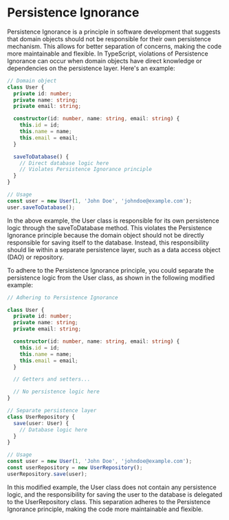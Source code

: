 # Persistence Ignorance

Persistence Ignorance is a principle in software development that suggests that domain objects should not be responsible for their own persistence mechanism. This allows for better separation of concerns, making the code more maintainable and flexible. In TypeScript, violations of Persistence Ignorance can occur when domain objects have direct knowledge or dependencies on the persistence layer. Here's an example:

```typescript
// Domain object
class User {
  private id: number;
  private name: string;
  private email: string;

  constructor(id: number, name: string, email: string) {
    this.id = id;
    this.name = name;
    this.email = email;
  }

  saveToDatabase() {
    // Direct database logic here
    // Violates Persistence Ignorance principle
  }
}

// Usage
const user = new User(1, 'John Doe', 'johndoe@example.com');
user.saveToDatabase();
```

In the above example, the User class is responsible for its own persistence logic through the saveToDatabase method. This violates the Persistence Ignorance principle because the domain object should not be directly responsible for saving itself to the database. Instead, this responsibility should lie within a separate persistence layer, such as a data access object (DAO) or repository.

To adhere to the Persistence Ignorance principle, you could separate the persistence logic from the User class, as shown in the following modified example:

```typescript
// Adhering to Persistence Ignorance

class User {
  private id: number;
  private name: string;
  private email: string;

  constructor(id: number, name: string, email: string) {
    this.id = id;
    this.name = name;
    this.email = email;
  }

  // Getters and setters...

  // No persistence logic here
}

// Separate persistence layer
class UserRepository {
  save(user: User) {
    // Database logic here
  }
}

// Usage
const user = new User(1, 'John Doe', 'johndoe@example.com');
const userRepository = new UserRepository();
userRepository.save(user);
```

In this modified example, the User class does not contain any persistence logic, and the responsibility for saving the user to the database is delegated to the UserRepository class. This separation adheres to the Persistence Ignorance principle, making the code more maintainable and flexible.
